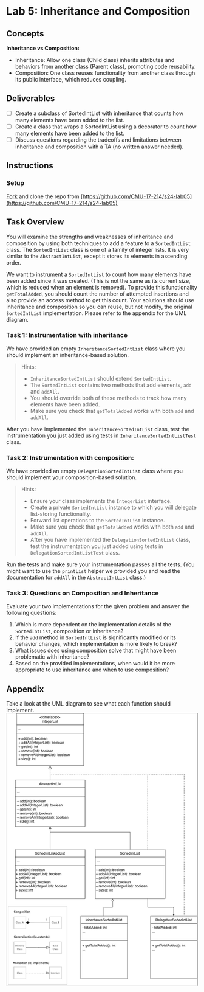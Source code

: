 # Lab 5: Inheritance and Composition

## Concepts
**Inheritance vs Composition:**
+ Inheritance: Allow one class (Child class) inherits attributes and behaviors from another class (Parent class), promoting code reusability.
+ Composition: One class reuses functionality from another class through its public interface, which reduces coupling. 

## Deliverables
- [ ] Create a subclass of SortedIntList with inheritance that counts how many elements have been added to the list. 
- [ ] Create a class that wraps a SortedIntList using a decorator to count how many elements have been added to the list.
- [ ] Discuss questions regarding the tradeoffs and limitations between inheritance and composition with a TA (no written answer needed).

## Instructions

### Setup
<u>Fork</u> and clone the repo from [https://github.com/CMU-17-214/s24-lab05](https://github.com/CMU-17-214/s24-lab05)

## Task Overview
You will examine the strengths and weaknesses of inheritance and composition by using both techniques to add a feature to a ```SortedIntList``` class. The ```SortedIntList``` class is one of a family of integer lists. It is very similar to the  ```AbstractIntList```, except it stores its elements in ascending order.

We want to instrument a ```SortedIntList``` to count how many elements have been added since it was created. (This is not the same as its current size, which is reduced when an element is removed). To provide this functionality ```getTotalAdded```, you should count the number of attempted insertions and also provide an access method to get this count. Your solutions should use inheritance and composition so you can reuse, but not modify, the original ```SortedIntList``` implementation. Please refer to the appendix for the UML diagram. 


### Task 1: Instrumentation with inheritance
We have provided an empty ```InheritanceSortedIntList``` class where you should implement an inheritance-based solution. 
    
> Hints: 
> + ```InheritanceSortedIntList``` should extend ```SortedIntList```. 
> + The ```SortedIntList``` contains two methods that add elements, ```add``` and ```addAll```. 
> + You should override both of these methods to track how many elements have been added.
> + Make sure you check that ```getTotalAdded``` works with both ```add``` and ```addAll```.

After you have implemented the ```InheritanceSortedIntList``` class, test the instrumentation you just added using tests in ```InheritanceSortedIntListTest``` class. 

### Task 2: Instrumentation with composition:
We have provided an empty ```DelegationSortedIntList``` class where you should implement your composition-based solution.

> Hints: 
> + Ensure your class implements the ```IntegerList``` interface.
> + Create a private ```SortedIntList``` instance to which you will delegate list-storing functionality.
> + Forward list operations to the ```SortedIntList``` instance.
> + Make sure you check that ```getTotalAdded``` works with both ```add``` and ```addAll```.
> + After you have implemented the ```DelegationSortedIntList``` class, test the instrumentation you just added using tests in ```DelegationSortedIntListTest``` class. 


Run the tests and make sure your instrumentation passes all the tests. 
(You might want to use the ```printList``` helper we provided you and read the documentation for ```addAll``` in the ```AbstractIntList``` class.) 

### Task 3: Questions on Composition and Inheritance 
Evaluate your two implementations for the given problem and answer the following questions:
1. Which is more dependent on the implementation details of the ```SortedIntList```, composition or inheritance?
2. If the ```add``` method in ```SortedIntList``` is significantly modified or its behavior changes, which implementation is more likely to break?
3. What issues does using composition solve that might have been problematic with inheritance?
4. Based on the provided implementations, when would it be more appropriate to use inheritance and when to use composition?


## Appendix
Take a look at the UML diagram to see what each function should implement.
![lab04-object-model-problem](images/lab05/Rec05_UML.jpg)













